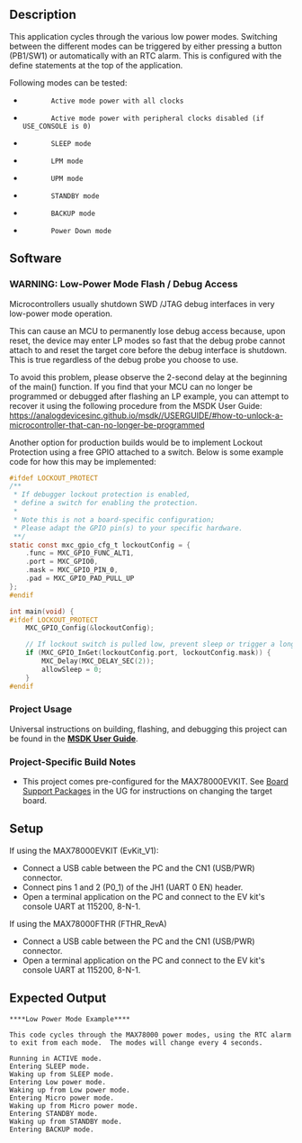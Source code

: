 ## Description

This application cycles through the various low power modes. Switching between the different modes can be triggered by either pressing a button (PB1/SW1) or automatically with an RTC alarm. This is configured with the define statements at the top of the application.

Following modes can be tested:

 *            Active mode power with all clocks
 *            Active mode power with peripheral clocks disabled (if USE_CONSOLE is 0)
 *            SLEEP mode
 *            LPM mode
 *            UPM mode
 *            STANDBY mode
 *            BACKUP mode
 *            Power Down mode

## Software

### WARNING: Low-Power Mode Flash / Debug Access

Microcontrollers usually shutdown SWD /JTAG debug interfaces in very low-power mode operation.

This can cause an MCU to permanently lose debug access because, upon reset, the device may enter LP modes so fast that the debug probe cannot attach to and reset the target core before the debug interface is shutdown. This is true regardless of the debug probe you choose to use.

To avoid this problem, please observe the 2-second delay at the beginning of the main() function. If you find that your MCU can no longer be programmed or debugged after flashing an LP example, you can attempt to recover it using the following procedure from the MSDK User Guide:
https://analogdevicesinc.github.io/msdk//USERGUIDE/#how-to-unlock-a-microcontroller-that-can-no-longer-be-programmed

Another option for production builds would be to implement Lockout Protection using a free GPIO attached to a switch. Below is some example code for how this may be implemented:

```C
#ifdef LOCKOUT_PROTECT
/**
 * If debugger lockout protection is enabled,
 * define a switch for enabling the protection.
 *
 * Note this is not a board-specific configuration;
 * Please adapt the GPIO pin(s) to your specific hardware.
 **/
static const mxc_gpio_cfg_t lockoutConfig = {
    .func = MXC_GPIO_FUNC_ALT1,
    .port = MXC_GPIO0,
    .mask = MXC_GPIO_PIN_0,
    .pad = MXC_GPIO_PAD_PULL_UP
};
#endif

int main(void) {
#ifdef LOCKOUT_PROTECT
    MXC_GPIO_Config(&lockoutConfig);

    // If lockout switch is pulled low, prevent sleep or trigger a long delay
    if (MXC_GPIO_InGet(lockoutConfig.port, lockoutConfig.mask)) {
        MXC_Delay(MXC_DELAY_SEC(2));
        allowSleep = 0;
    }
#endif
```

### Project Usage

Universal instructions on building, flashing, and debugging this project can be found in the **[MSDK User Guide](https://analogdevicesinc.github.io/msdk/USERGUIDE/)**.

### Project-Specific Build Notes

* This project comes pre-configured for the MAX78000EVKIT.  See [Board Support Packages](https://analogdevicesinc.github.io/msdk/USERGUIDE/#board-support-packages) in the UG for instructions on changing the target board.

## Setup

If using the MAX78000EVKIT (EvKit_V1):
-   Connect a USB cable between the PC and the CN1 (USB/PWR) connector.
-   Connect pins 1 and 2 (P0_1) of the JH1 (UART 0 EN) header.
-   Open a terminal application on the PC and connect to the EV kit's console UART at 115200, 8-N-1.

If using the MAX78000FTHR (FTHR_RevA)
-   Connect a USB cable between the PC and the CN1 (USB/PWR) connector.
-   Open a terminal application on the PC and connect to the EV kit's console UART at 115200, 8-N-1.

## Expected Output

```
****Low Power Mode Example****

This code cycles through the MAX78000 power modes, using the RTC alarm to exit from each mode.  The modes will change every 4 seconds.

Running in ACTIVE mode.
Entering SLEEP mode.
Waking up from SLEEP mode.
Entering Low power mode.
Waking up from Low power mode.
Entering Micro power mode.
Waking up from Micro power mode.
Entering STANDBY mode.
Waking up from STANDBY mode.
Entering BACKUP mode.

```

